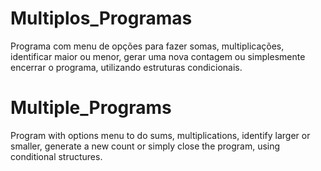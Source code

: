 # Multiplos_Programas

Programa com menu de opções para fazer somas, multiplicações, identificar maior ou menor, gerar uma nova contagem ou simplesmente encerrar o programa, utilizando estruturas condicionais.

# Multiple_Programs

Program with options menu to do sums, multiplications, identify larger or smaller, generate a new count or simply close the program, using conditional structures.
